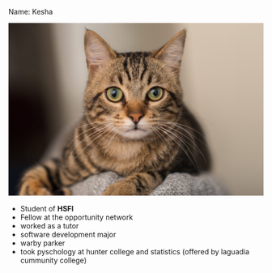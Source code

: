 Name: Kesha

![cat](cat-10-e1573844975155-scaled.jpg)

* Student of **HSFI**
* Fellow at the opportunity network
* worked as a tutor
* software development major
* warby parker
*  took pyschology at hunter college and statistics (offered by laguadia cummunity college)
